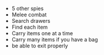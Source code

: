 * 5 other spies
* Melee combat
* Search drawers
* Find each item
* Carry items one at a time
* Carry many items if you have a bag
* be able to exit properly
